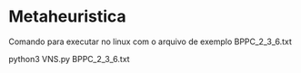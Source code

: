 # Metaheuristica

Comando para executar no linux com o arquivo de exemplo BPPC_2_3_6.txt


python3 VNS.py BPPC_2_3_6.txt

